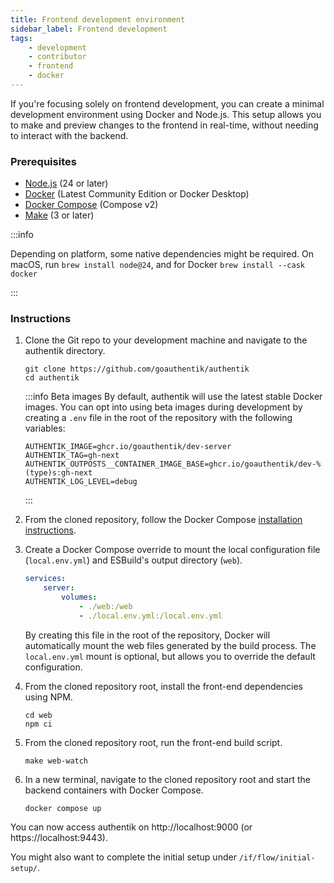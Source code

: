 ```yaml
---
title: Frontend development environment
sidebar_label: Frontend development
tags:
    - development
    - contributor
    - frontend
    - docker
---
```


If you're focusing solely on frontend development, you can create a minimal development environment using Docker and Node.js. This setup allows you to make and preview changes to the frontend in real-time, without needing to interact with the backend.

### Prerequisites

- [Node.js](https://nodejs.org/en) (24 or later)
- [Docker](https://www.docker.com/) (Latest Community Edition or Docker Desktop)
- [Docker Compose](https://docs.docker.com/compose/) (Compose v2)
- [Make](https://www.gnu.org/software/make/) (3 or later)

:::info

Depending on platform, some native dependencies might be required. On macOS, run `brew install node@24`, and for Docker `brew install --cask docker`

:::

### Instructions

1. Clone the Git repo to your development machine and navigate to the authentik directory.

    ```shell
    git clone https://github.com/goauthentik/authentik
    cd authentik
    ```

    :::info Beta images
    By default, authentik will use the latest stable Docker images.
    You can opt into using beta images during development by creating a `.env` file in the root of the repository with the following variables:

    ```shell
    AUTHENTIK_IMAGE=ghcr.io/goauthentik/dev-server
    AUTHENTIK_TAG=gh-next
    AUTHENTIK_OUTPOSTS__CONTAINER_IMAGE_BASE=ghcr.io/goauthentik/dev-%(type)s:gh-next
    AUTHENTIK_LOG_LEVEL=debug
    ```

    :::

2. From the cloned repository, follow the Docker Compose [installation instructions](../../install-config/install/docker-compose.mdx).

3. Create a Docker Compose override to mount the local configuration file (`local.env.yml`) and ESBuild's output directory (`web`).

    ```yaml title="docker-compose.override.yml"
    services:
        server:
            volumes:
                - ./web:/web
                - ./local.env.yml:/local.env.yml
    ```

    By creating this file in the root of the repository, Docker will automatically mount the web files generated by the build process. The `local.env.yml` mount is optional, but allows you to override the default configuration.

4. From the cloned repository root, install the front-end dependencies using NPM.

    ```shell
    cd web
    npm ci
    ```

5. From the cloned repository root, run the front-end build script.

    ```shell
    make web-watch
    ```

6. In a new terminal, navigate to the cloned repository root and start the backend containers with Docker Compose.

    ```shell
    docker compose up
    ```

You can now access authentik on http://localhost:9000 (or https://localhost:9443).

You might also want to complete the initial setup under `/if/flow/initial-setup/`.
